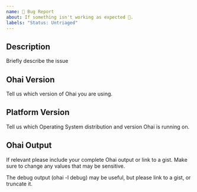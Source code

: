 ```yaml
---
name: 🐛 Bug Report
about: If something isn't working as expected 🤔.
labels: "Status: Untriaged"
---
```


## Description

Briefly describe the issue

## Ohai Version

Tell us which version of Ohai you are using.

## Platform Version

Tell us which Operating System distribution and version Ohai is running on.

## Ohai Output

If relevant please include your complete Ohai output or link to a gist. Make sure to change any values that may be sensitive.

The debug output (ohai -l debug) may be useful, but please link to a gist, or truncate it.
